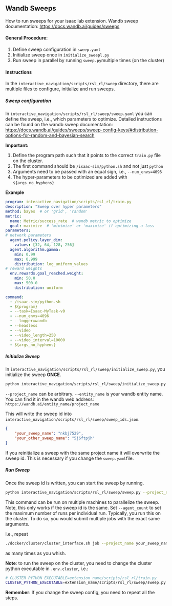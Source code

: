 ## Wandb Sweeps
How to run sweeps for your isaac lab extension.
Wandb sweep documentation: https://docs.wandb.ai/guides/sweeps


#### General Procedure:
1. Define sweep configuration in `sweep.yaml`
2. Initialize sweep once in `initialize_sweepl.py` 
3. Run sweep in parallel by running `sweep.py`multiple times (on the cluster)

#### Instructions
In the `interactive_navigation/scripts/rsl_rl/sweep` directory, there are multiple files to configure, initialize and run sweeps.

##### Sweep configuration
In `interactive_navigation/scripts/rsl_rl/sweep/sweep.yaml` you can define the sweep, i.e., which parameters to optimize.
Detailed instructions can be found on the wandb sweep documentation: https://docs.wandb.ai/guides/sweeps/sweep-config-keys/#distribution-options-for-random-and-bayesian-search


**Important:**
1. Define the program path such that it points to the correct `train.py` file on the cluster.
2. The first command should be `/isaac-sim/python.sh` and not just `python`
3. Arguments need to be passed with an equal sign, i.e., `--num_envs=4096`
4. The hyper-parameters to be optimized are added with `${args_no_hyphens}`



**Example**
```yaml
program: interactive_navigation/scripts/rsl_rl/train.py
description: "Sweep over hyper parameters"
method: bayes  # or 'grid', 'random'
metric:
  name: Metric/success_rate  # wandb metric to optimize
  goal: maximize  # 'minimize' or 'maximize' if optimizing a loss
parameters:
# network parameters
  agent.policy.layer_dim:
    values: [32, 64, 128, 256]
  agent.algorithm.gamma:
    min: 0.99
    max: 0.999
    distribution: log_uniform_values
# reward weights
  env.rewards.goal_reached.weight:
    min: 50.0
    max: 500.0
    distribution: uniform

command:
  - /isaac-sim/python.sh
  - ${program}
  - --task=Isaac-MyTask-v0
  - --num_envs=4096
  - --logger=wandb
  - --headless
  - --video
  - --video_length=250
  - --video_interval=10000
  - ${args_no_hyphens}

```

##### Initialize Sweep
In  `interactive_navigation/scripts/rsl_rl/sweep/initialize_sweep.py`, you initialize the sweep **ONCE**.
```bash
python interactive_navigation/scripts/rsl_rl/sweep/initialize_sweep.py --project_name your_sweep_name --entity_name your_wandb_name
```

`--project_name` can be arbitrary. `--entity_name` is your wandb entity name. You can find it in the wandb web address: `https://wandb.ai/entity_name/project_name` 

This will write the sweep id into `interactive_navigation/scripts/rsl_rl/sweep/sweep_ids.json`.

```json
{
    "your_sweep_name": "nkbj7529",
    "your_other_sweep_name": "5j6ftpjh"
}
```
If you reinitialize a sweep with the same project name it will overwrite the sweep id. This is necessary if you change the `sweep.yaml`file.

##### Run Sweep

Once the sweep id is written, you can start the sweep by running.
```bash
python interactive_navigation/scripts/rsl_rl/sweep/sweep.py --project_name your_sweep_name --entity_name your_wandb_name
```

This command can be run on multiple machines to parallelize the sweep. Note, this only works if the sweep id is the same.
Set `--agent_count` to set the maximum number of runs per individual run. Typically, you run this on the cluster. To do so, you would submit multiple jobs with the exact same arguments.

I.e., repeat
```bash
./docker/cluster/cluster_interface.sh job --project_name your_sweep_name --entity_name your_wandb_name --agent_count 10
```
as many times as you whish.

**Note**: to run the sweep on the cluster, you need to change the cluster python executable in `.env.cluster`, i.e.:
```bash
# CLUSTER_PYTHON_EXECUTABLE=extension_name/scripts/rsl_rl/train.py
CLUSTER_PYTHON_EXECUTABLE=extension_name/scripts/rsl_rl/sweep/sweep.py
```

**Remember**: If you change the sweep config, you need to repeat all the steps.
